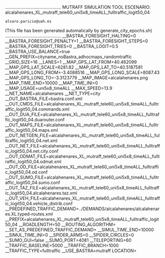 .............................................
    MUTRAFF SIMULATION TOOL
    ESCENARIO: alcalahenares_XL_mutraff_tele60_uni5x8_timeALL_fulltraffic_logit50_04

    alvaro.paricio@uah.es
(This file has been generated automatically by generate_city_epochs.sh)
.............................................
__BASTRA_FORESIGHT_HALTING=0
__BASTRA_FORESIGHT_PENALTY=1
__BASTRA_FORESIGHT_STEPS=0
__BASTRA_FORESIGHT_TRIES=0
__BASTRA_LOGIT=0.5
__BASTRA_USE_BALANCE=true
__GEN_PREFIX=cityname_noBastra_adhocmaps_randomtraffic
__GRID_SIZE=16
__LANES=1
__MAP_GPS_LAT_FROM=40.462099
__MAP_GPS_LAT_SCALE=6281.82
__MAP_GPS_LAT_TO=40.5187581
__MAP_GPS_LONG_FROM=-3.4088516
__MAP_GPS_LONG_SCALE=8087.43
__MAP_GPS_LONG_TO=-3.3123779
__MAP_IMAGE=alcalahenares.png
__MAP_TIME_END=10000
__MAP_TIME_INI=0
__MAP_USAGE=uni5x8_timeALL
__MAX_SPEED=13.9
__NET_NAME=alcalahenares
__NET_TYPE=city
__OUT_BASTRA_FILE=bastra.conf.xml
__OUT_CMDS_FILE=alcalahenares_XL_mutraff_tele60_uni5x8_timeALL_fulltraffic_logit50_04.commands.xml
__OUT_DUA_FILE=alcalahenares_XL_mutraff_tele60_uni5x8_timeALL_fulltraffic_logit50_04.duarouter.conf
__OUT_MAPS_FILE=alcalahenares_XL_mutraff_tele60_uni5x8_timeALL_fulltraffic_logit50_04.maps.xml
__OUT_NETGEN_FILE=alcalahenares_XL_mutraff_tele60_uni5x8_timeALL_fulltraffic_logit50_04.net.xml
__OUT_NET_FILE=alcalahenares_XL_mutraff_tele60_uni5x8_timeALL_fulltraffic_logit50_04.net.city.conf
__OUT_ODMAT_FILE=alcalahenares_XL_mutraff_tele60_uni5x8_timeALL_fulltraffic_logit50_04.odmat.xml
__OUT_OD_FILE=alcalahenares_XL_mutraff_tele60_uni5x8_timeALL_fulltraffic_logit50_04.od.conf
__OUT_SUMO_FILE=alcalahenares_XL_mutraff_tele60_uni5x8_timeALL_fulltraffic_logit50_04.sumo.conf
__OUT_TAZ_FILE=alcalahenares_XL_mutraff_tele60_uni5x8_timeALL_fulltraffic_logit50_04.alcalahenares.taz.xml
__OUT_VEH_FILE=alcalahenares_XL_mutraff_tele60_uni5x8_timeALL_fulltraffic_logit50_04.vehicle_distrib.conf
__PREDEFINED_TRAFFIC_DEMAND=../DEMANDS/alcalahenares/alcalahenares.XL.typed-routes.xml
__PREFIX=alcalahenares_XL_mutraff_tele60_uni5x8_timeALL_fulltraffic_logit50_04
__ROADLENGTH=50
__ROUTING_ALGORITHM=
__SET_AS_PREDEFINED_TRAFFIC_DEMAND=
__SIMUL_TIME_END=10000
__SIMUL_TIME_INI=0
__SPIDER_ARMS=0
__SPIDER_CIRCLES=0
__SUMO_GUI=false
__SUMO_PORT=4081
__TELEPORTING=60
__TRAFFIC_BASELINE=5000
__TRAFFIC_BRANCH=1000
__TRAFFIC_TYPE=fulltraffic
__USE_BASTRA=mutraff
LOCATION=    <location netOffset="-465343.12,-4479111.07" convBoundary="0.00,0.00,8087.43,6281.82" origBoundary="-3.408842,40.462103,-3.312420,40.518754" projParameter="+proj=utm +zone=30 +ellps=WGS84 +datum=WGS84 +units=m +no_defs"/>
